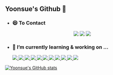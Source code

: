 ## Yoonsue's Github 👋

<!--
**yoonsue/yoonsue** is a ✨ _special_ ✨ repository because its `README.md` (this file) appears on your GitHub profile.

Here are some ideas to get you started:

- 🔭 I’m currently working on ...
- 🌱 I’m currently learning ...
- 👯 I’m looking to collaborate on ...
- 🤔 I’m looking for help with ...
- 💬 Ask me about ...
- 📫 How to reach me: ...
- 😄 Pronouns: ...
- ⚡ Fun fact: ...
-->

- ### 😄 To Contact
<p align="center">
  <a href="https://hits.seeyoufarm.com"><img src="https://hits.seeyoufarm.com/api/count/incr/badge.svg?url=https://github.com/yoonsue/hit-counter"/></a>
  <a href="https://www.linkedin.com/in/yoonsoo-jo-7845b4aa/"><img src="https://img.shields.io/badge/-LinkedIn-blue?style=flat-square&logo=Linkedin&logoColor=white"/></a>
  <a href="mailto:suejoe1996@gmail.com"><img src="https://img.shields.io/badge/-Gmail-d14836?style=flat-square&logo=Gmail&logoColor=white"/></a>
<!--     <a href="https://github.com/yoonsue/github-readme-stats/actions">
    <img alt="Tests Passing" src="https://github.com/yoonuse/github-readme-stats/workflows/Test/badge.svg" />
  </a>
  <a href="https://codecov.io/gh/yoonsue/github-readme-stats">
    <img src="https://codecov.io/gh/yoonsue/github-readme-stats/branch/master/graph/badge.svg" />
  </a>
  <a href="https://github.com/yoonsue/github-readme-stats/issues">
    <img alt="Issues" src="https://img.shields.io/github/issues/yoonsue/github-readme-stats?color=0088ff" />
  </a>
  <a href="https://github.com/yoonsue/github-readme-stats/pulls">
    <img alt="GitHub pull requests" src="https://img.shields.io/github/issues-pr/yoonsue/github-readme-stats?color=0088ff" />
  </a> -->
</p>

- ### 🔭 I’m currently learning & working on ... 

  <a href="https://docs.python.org/" target="_blank"><img src="https://img.shields.io/badge/Python-3776AB?style=flat-square&logo=Python&logoColor=white"/> </a>
  <a href="https://golang.org/doc/" target="_blank"><img src="https://img.shields.io/badge/Go-00ADD8?style=flat-square&logo=Go&logoColor=white"/> </a>
  <a href="https://www.nginx.com/" target="_blank"><img src="https://img.shields.io/badge/NGINX-009639?style=flat-square&logo=NGINX&logoColor=white"/> </a>
  <a href="https://docs.celeryproject.org/en/stable/" target="_blank"><img src="https://img.shields.io/badge/Celery-37814A?style=flat-square&logo=Celery&logoColor=white"/> </a>
  <a href="https://flask.palletsprojects.com/" target="_blank"><img src="https://img.shields.io/badge/flask-black?style=flat-square&logo=flask&logoColor=white"/> </a>
  <a href="https://www.djangoproject.com/ko/" target="_blank"><img src="https://img.shields.io/badge/Django-092E20?style=flat-square&logo=Django&logoColor=white"/> </a>
  <a href="https://getbootstrap.com/docs/" target="_blank"><img src="https://img.shields.io/badge/Bootstrap-7952B3?style=flat-square&logo=Bootstrap&logoColor=white"/> </a>
  <a href="https://www.w3schools.com/" target="_blank"><img src="https://img.shields.io/badge/HTML5-E34F26?style=flat-square&logo=HTML5&logoColor=white"/> </a>
  <a href="https://www.w3schools.com/css/" target="_blank"><img src="https://img.shields.io/badge/CSS3-1572B6?style=flat-square&logo=CSS3&logoColor=white"/> </a>
  <a href="https://www.w3schools.com/js" target="_blank"><img src="https://img.shields.io/badge/JavaScript-F7DF1E?style=flat-square&logo=JavaScript&logoColor=white"/> </a>
  <a href="https://api.jquery.com/" target="_blank"><img src="https://img.shields.io/badge/jQuery-0769AD?style=flat-square&logo=jQuery&logoColor=white"/> </a>

[![Yoonsue's GitHub stats](https://github-readme-stats.vercel.app/api?username=yoonsue&theme=vue&show_icons=true)](https://github.com/yoonsue/github-readme-stats)
